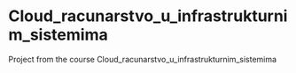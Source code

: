 # Cloud_racunarstvo_u_infrastrukturnim_sistemima
Project from the course Cloud_racunarstvo_u_infrastrukturnim_sistemima
